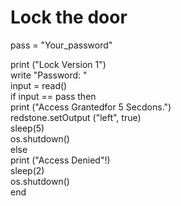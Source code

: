 Lock the door
==

pass = "Your_password"    

print ("Lock Version 1")    
write "Password: "    
input = read()    
if input == pass then    
print ("Access Grantedfor 5 Secdons.")    
redstone.setOutput ("left", true)    
sleep(5)    
os.shutdown()       
else     
print ("Access Denied"!)     
sleep(2)    
os.shutdown()    
end    
